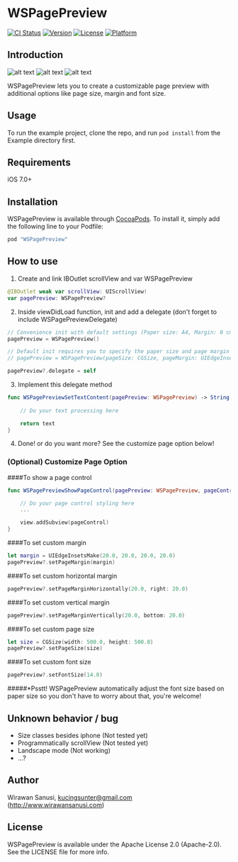 # WSPagePreview

[![CI Status](http://img.shields.io/travis/wirawan-syscli/WSPagePreview.svg?style=flat)](https://travis-ci.org/wirawan-syscli/WSPagePreview)
[![Version](https://img.shields.io/cocoapods/v/WSPagePreview.svg?style=flat)](http://cocoapods.org/pods/WSPagePreview)
[![License](https://img.shields.io/cocoapods/l/WSPagePreview.svg?style=flat)](http://cocoapods.org/pods/WSPagePreview)
[![Platform](https://img.shields.io/cocoapods/p/WSPagePreview.svg?style=flat)](http://cocoapods.org/pods/WSPagePreview)

## Introduction

![alt text](http://i.imgur.com/qdndBZq.png "WSPagePreview-1") ![alt text](http://i.imgur.com/VPPARlx.png "WSPagePreview-2") ![alt text](http://i.imgur.com/H5h6Qu1.png "WSPagePreview-3")

WSPagePreview lets you to create a customizable page preview with additional options like page size, margin and font size.

## Usage

To run the example project, clone the repo, and run `pod install` from the Example directory first.

## Requirements

iOS 7.0+

## Installation

WSPagePreview is available through [CocoaPods](http://cocoapods.org). To install
it, simply add the following line to your Podfile:

```ruby
pod "WSPagePreview"
```

## How to use

1) Create and link IBOutlet scrollView and var WSPagePreview
```swift
@IBOutlet weak var scrollView: UIScrollView!
var pagePreview: WSPagePreview?
```
2) Inside viewDidLoad function, init and add a delegate (don't forget to include WSPagePreviewDelegate)
```swift
// Convenience init with default settings (Paper size: A4, Margin: 0 cm)
pagePreview = WSPagePreview()

// Default init requires you to specify the paper size and page margin
// pagePreview = WSPagePreview(pageSize: CGSize, pageMargin: UIEdgeInsets, fontSize: CGFloat)

pagePreview?.delegate = self
```
3) Implement this delegate method
```swift
func WSPagePreviewSetTextContent(pagePreview: WSPagePreview) -> String {
    
    // Do your text processing here

    return text
}
```
4) Done! or do you want more? See the customize page option below!

### (Optional) Customize Page Option

####To show a page control
```swift
func WSPagePreviewShowPageControl(pagePreview: WSPagePreview, pageControl: UIPageControl) {

    // Do your page control styling here
    ...

    view.addSubview(pageControl)
}
```

####To set custom margin
```swift
let margin = UIEdgeInsetsMake(20.0, 20.0, 20.0, 20.0)
pagePreview?.setPageMargin(margin)
```

####To set custom horizontal margin
```swift
pagePreview?.setPageMarginHorizontally(20.0, right: 20.0)
```

####To set custom vertical margin
```swift
pagePreview?.setPageMarginVertically(20.0, bottom: 20.0)
```

####To set custom page size
```swift
let size = CGSize(width: 500.0, height: 500.0)
pagePreview?.setPageSize(size)
```

####To set custom font size
```swift
pagePreview?.setFontSize(14.0)
```
#####*Psstt! WSPagePreview automatically adjust the font size based on paper size so you don't have to worry about that, you're welcome!

## Unknown behavior / bug

- Size classes besides iphone (Not tested yet)
- Programmatically scrollView (Not tested yet)
- Landscape mode (Not working)
- ...? 

## Author

Wirawan Sanusi, kucingsunter@gmail.com (http://www.wirawansanusi.com)

## License

WSPagePreview is available under the Apache License 2.0 (Apache-2.0). See the LICENSE file for more info.
